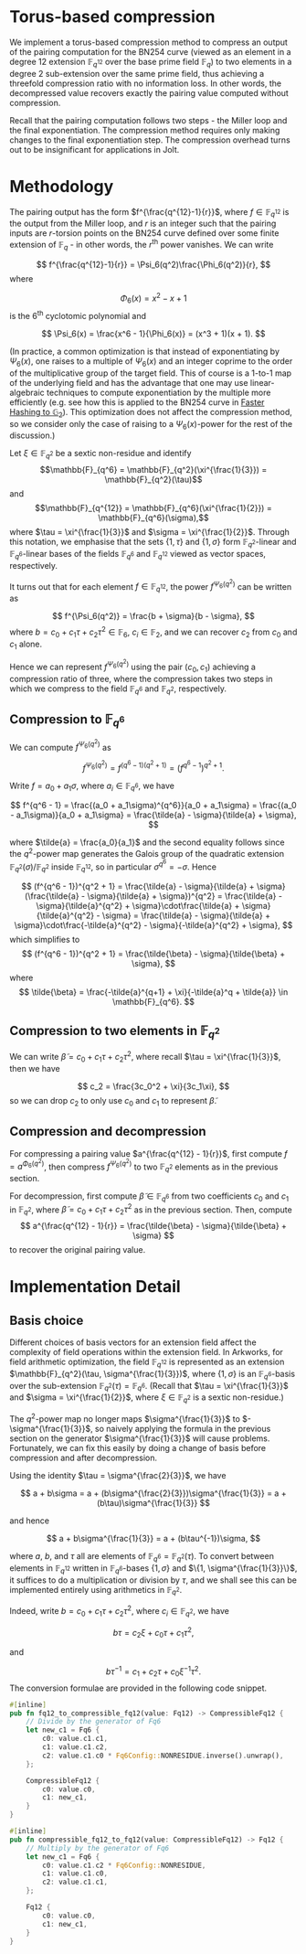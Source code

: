 # Torus-based compression

We implement a torus-based compression method to compress an output of the pairing computation for the BN254 curve (viewed as an element in a degree 12 extension $\mathbb{F}_{q^{12}}$ over the base prime field $\mathbb{F}_q$) to two elements in a degree 2 sub-extension over the same prime field, thus achieving a threefold compression ratio with no information loss. In other words, the decompressed value recovers exactly the pairing value computed without compression.

Recall that the pairing computation follows two steps - the Miller loop and the final exponentiation. The compression method requires only making changes to the final exponentiation step. The compression overhead turns out to be insignificant for applications in Jolt.

# Methodology 
The pairing output has the form $f^{\frac{q^{12}-1}{r}}$, where $f \in \mathbb{F}_{q^{12}}$ is the output from the Miller loop, and $r$ is an integer such that the pairing inputs are $r$-torsion points on the BN254 curve defined over some finite extension of $\mathbb{F}_q$ - in other words, the $r^{\text{th}}$ power vanishes. We can write

$$
f^{\frac{q^{12}-1}{r}} = \Psi_6(q^2)\frac{\Phi_6(q^2)}{r}, 
$$ 
where 

$$
\Phi_6(x) = x^2 - x + 1
$$
is the $6^{\text{th}}$ cyclotomic polynomial and 

$$
\Psi_6(x) = \frac{x^6 - 1}{\Phi_6(x)} = (x^3 + 1)(x + 1).
$$

(In practice, a common optimization is that instead of exponentiating by $\Psi_6(x)$, one raises to a multiple of $\Psi_6(x)$ and an integer coprime to the order of the multiplicative group of the target field. This of course is a 1-to-1 map of the underlying field and has the advantage that one may use linear-algebraic techniques to compute exponentiation by the multiple more efficiently (e.g. see how this is applied to the BN254 curve in [Faster Hashing to $\mathbb{G}_2$](https://cacr.uwaterloo.ca/techreports/2011/cacr2011-26.pdf)). This optimization does not affect the compression method, so we consider only the case of raising to a $\Psi_6(x)$-power for the rest of the discussion.)

Let $\xi \in \mathbb{F}_{q^2}$ be a sextic non-residue and identify 
$$\mathbb{F}_{q^6} = \mathbb{F}_{q^2}(\xi^{\frac{1}{3}}) = \mathbb{F}_{q^2}(\tau)$$
and 
$$\mathbb{F}_{q^{12}} = \mathbb{F}_{q^6}(\xi^{\frac{1}{2}}) = \mathbb{F}_{q^6}(\sigma),$$
where $\tau = \xi^{\frac{1}{3}}$ and $\sigma = \xi^{\frac{1}{2}}$. Through this notation, we emphasise that the sets $\{1, \tau\}$ and $\{1, \sigma\}$ form $\mathbb{F}_{q^2}$-linear and $\mathbb{F}_{q^6}$-linear bases of the fields $\mathbb{F}_{q^6}$ and $\mathbb{F}_{q^{12}}$ viewed as vector spaces, respectively. 

It turns out that for each element $f \in \mathbb{F}_{q^{12}}$, the power $f^{\Psi_6(q^2)}$ can be written as 

$$
f^{\Psi_6(q^2)} = \frac{b + \sigma}{b - \sigma},
$$
where $b = c_0 + c_1\tau + c_2\tau^2 \in \mathbb{F}_6$, $c_i \in \mathbb{F}_2$, and we can recover $c_2$ from $c_0$ and $c_1$ alone. 

Hence we can represent $f^{\Psi_6(q^2)}$ using the pair $(c_0, c_1)$ achieving a compression ratio of three, where the compression takes two steps in which we compress to the field $\mathbb{F}_{q^6}$ and $\mathbb{F}_{q^2}$, respectively.

## Compression to $\mathbb{F}_{q^6}$ 

We can compute $f^{\Psi_6(q^2)}$ as 

$$
f^{\Psi_6(q^2)} = f^{(q^6 - 1)(q^2 + 1)} = (f^{q^6 - 1})^{q^2 + 1}.
$$

Write $f = a_0 + a_1\sigma$, where $a_i \in \mathbb{F}_{q^6}$, we have 

$$
f^{q^6 - 1} = \frac{(a_0 + a_1\sigma)^{q^6}}{a_0 + a_1\sigma} = \frac{(a_0 - a_1\sigma)}{a_0 + a_1\sigma} = \frac{\tilde{a} - \sigma}{\tilde{a} + \sigma}, 
$$

where $\tilde{a} = \frac{a_0}{a_1}$ and the second equality follows since the $q^2$-power map generates the Galois group of the quadratic extension $\mathbb{F}_{q^{2}}(\sigma)/\mathbb{F}_{q^2}$ inside $\mathbb{F}_{q^{12}}$, so in particular $\sigma^{q^6} = -\sigma$. Hence

$$
(f^{q^6 - 1})^{q^2 + 1} = \frac{\tilde{a} - \sigma}{\tilde{a} + \sigma}(\frac{\tilde{a} - \sigma}{\tilde{a} + \sigma})^{q^2} = \frac{\tilde{a} - \sigma}{\tilde{a}^{q^2} + \sigma}\cdot\frac{\tilde{a} + \sigma}{\tilde{a}^{q^2} - \sigma} = \frac{\tilde{a} - \sigma}{\tilde{a} + \sigma}\cdot\frac{-\tilde{a}^{q^2} - \sigma}{-\tilde{a}^{q^2} + \sigma},
$$
which simplifies to 
$$
(f^{q^6 - 1})^{q^2 + 1} = \frac{\tilde{\beta} - \sigma}{\tilde{\beta} + \sigma},
$$
where 
$$
\tilde{\beta} = \frac{-\tilde{a}^{q+1} + \xi}{-\tilde{a}^q + \tilde{a}} \in \mathbb{F}_{q^6}.
$$


## Compression to two elements in $\mathbb{F}_{q^2}$

We can write $\tilde{\beta} = c_0 + c_1\tau + c_2\tau^2$, where recall $\tau = \xi^{\frac{1}{3}}$, then we have

$$
c_2 = \frac{3c_0^2 + \xi}{3c_1\xi},
$$
so we can drop $c_2$ to only use $c_0$ and $c_1$ to represent $\tilde{\beta}$.

## Compression and decompression
For compressing a pairing value $a^{\frac{q^{12} - 1}{r}}$, first compute $f = a^{\Phi_6(q^2)}$, then compress $f^{\Psi_6(q^2)}$ to two $\mathbb{F}_{q^2}$ elements as in the previous section. 

For decompression, first compute $\tilde{\beta} \in \mathbb{F}_{q^6}$ from two coefficients $c_0$ and $c_1$ in $\mathbb{F}_{q^2}$, where $\tilde{\beta} = c_0 + c_1\tau + c_2\tau^2$ as in the previous section. Then, compute  
$$
a^{\frac{q^{12} - 1}{r}} = \frac{\tilde{\beta} - \sigma}{\tilde{\beta} + \sigma}
$$to recover the original pairing value.

# Implementation Detail

## Basis choice
Different choices of basis vectors for an extension field affect the complexity of field operations within the extension field. In Arkworks, for field arithmetic optimization, the field $\mathbb{F}_{q^{12}}$ is represented as an extension $\mathbb{F}_{q^2}(\tau, \sigma^{\frac{1}{3}})$, where $\{1, \sigma\}$ is an $\mathbb{F}_{q^6}$-basis over the sub-extension $\mathbb{F}_{q^2}(\tau) = \mathbb{F}_{q^6}$. (Recall that $\tau = \xi^{\frac{1}{3}}$ and $\sigma = \xi^{\frac{1}{2}}$, where $\xi \in \mathbb{F}_{q^2}$ is a sextic non-residue.)

The $q^2$-power map no longer maps $\sigma^{\frac{1}{3}}$ to $-\sigma^{\frac{1}{3}}$, so naively applying the formula in the previous section on the generator $\sigma^{\frac{1}{3}}$ will cause problems. Fortunately, we can fix this easily by doing a change of basis before compression and after decompression. 

Using the identity $\tau = \sigma^{\frac{2}{3}}$, we have

$$
a + b\sigma = a + (b\sigma^{\frac{2}{3}})\sigma^{\frac{1}{3}} = a + (b\tau)\sigma^{\frac{1}{3}}
$$

and hence 

$$
a + b\sigma^{\frac{1}{3}} = a + (b\tau^{-1})\sigma,
$$

where $a$, $b$, and $\tau$ all are elements of $\mathbb{F}_{q^6} = \mathbb{F}_{q^2}(\tau)$. To convert between elements in $\mathbb{F}_{q^{12}}$ written in $\mathbb{F}_{q^6}$-bases $\{1, \sigma\}$ and $\{1, \sigma^{\frac{1}{3}}\}$, it suffices to do a multiplication or division by $\tau$, and we shall see this can be implemented entirely using arithmetics in $\mathbb{F}_{q^2}$.

Indeed, write $b = c_0 + c_1\tau + c_2\tau^2$, where $c_i \in \mathbb{F}_{q^2}$, we have

$$
b\tau = c_2\xi + c_0\tau + c_1\tau^2,
$$

and

$$
b\tau^{-1} = c_1 + c_2\tau + c_0\xi^{-1}\tau^2.
$$
The conversion formulae are provided in the following code snippet.

```rust
#[inline]
pub fn fq12_to_compressible_fq12(value: Fq12) -> CompressibleFq12 {
    // Divide by the generator of Fq6
    let new_c1 = Fq6 {
        c0: value.c1.c1,
        c1: value.c1.c2,
        c2: value.c1.c0 * Fq6Config::NONRESIDUE.inverse().unwrap(),
    };

    CompressibleFq12 {
        c0: value.c0,
        c1: new_c1,
    }
}

#[inline]
pub fn compressible_fq12_to_fq12(value: CompressibleFq12) -> Fq12 {
    // Multiply by the generator of Fq6
    let new_c1 = Fq6 {
        c0: value.c1.c2 * Fq6Config::NONRESIDUE,
        c1: value.c1.c0,
        c2: value.c1.c1,
    };

    Fq12 {
        c0: value.c0,
        c1: new_c1,
    }
}
```